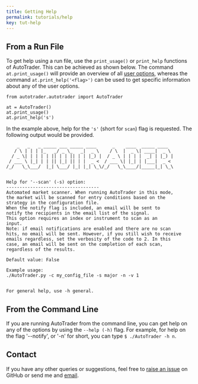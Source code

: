 ```yaml
---
title: Getting Help
permalink: tutorials/help
key: tut-help
---
```



## From a Run File
To get help using a run file, use the `print_usage()` or `print_help` functions of AutoTrader. This can be achieved as shown below.
The command `at.print_usage()` will provide an overview of all [user options](../docs/autotrader#user-options), whereas the command
`at.print_help('<flag>')` can be used to get specific information about any of the user options.

```
from autotrader.autotrader import AutoTrader

at = AutoTrader()
at.print_usage()
at.print_help('s')

```

In the example above, help for the `'s'` (short for `scan`) flag is requested. The following output would be provided.

```
    _   _   _ _____ ___ _____ ____      _    ____  _____ ____  
   / \ | | | |_   _/ _ \_   _|  _ \    / \  |  _ \| ____|  _ \ 
  / _ \| | | | | || | | || | | |_) |  / _ \ | | | |  _| | |_) |
 / ___ \ |_| | | || |_| || | |  _ <  / ___ \| |_| | |___|  _ < 
/_/   \_\___/  |_| \___/ |_| |_| \_\/_/   \_\____/|_____|_| \_\
                                                               

Help for '--scan' (-s) option:
-----------------------------------
Automated market scanner. When running AutoTrader in this mode,
the market will be scanned for entry conditions based on the
strategy in the configuration file.
When the notify flag is included, an email will be sent to
notify the recipients in the email list of the signal.
This option requires an index or instrument to scan as an
input.
Note: if email notifications are enabled and there are no scan
hits, no email will be sent. However, if you still wish to receive
emails regardless, set the verbosity of the code to 2. In this
case, an email will be sent on the completion of each scan,
regardless of the results.

Default value: False

Example usage:
./AutoTrader.py -c my_config_file -s major -n -v 1


For general help, use -h general.
```

## From the Command Line
If you are running AutoTrader from the command line, you can get help on any of the options by using the `--help (-h)` flag. For example,
for help on the flag '--notify', or '-n' for short, you can type `$ ./AutoTrader -h n`.


## Contact
If you have any other queries or suggestions, feel free to [raise an issue](https://github.com/kieran-mackle/AutoTrader/issues)
on GitHub or send me and [email](mailto:kemackle98@gmail.com).



